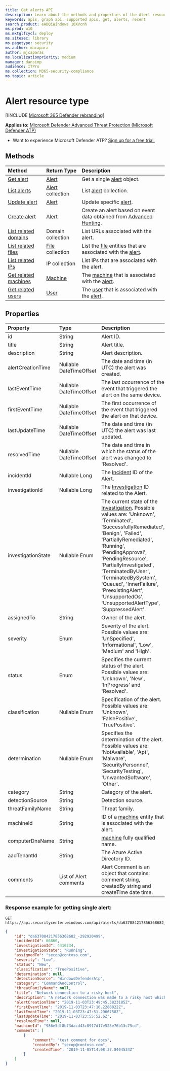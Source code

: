 ```yaml
---
title: Get alerts API
description: Learn about the methods and properties of the Alert resource type in Microsoft Defender Advanced Threat Protection.
keywords: apis, graph api, supported apis, get, alerts, recent
search.product: eADQiWindows 10XVcnh
ms.prod: w10
ms.mktglfcycl: deploy
ms.sitesec: library
ms.pagetype: security
ms.author: macapara
author: mjcaparas
ms.localizationpriority: medium
manager: dansimp
audience: ITPro
ms.collection: M365-security-compliance
ms.topic: article
---
```


# Alert resource type

[!INCLUDE [Microsoft 365 Defender rebranding](../../includes/microsoft-defender.md)]


**Applies to:** [Microsoft Defender Advanced Threat Protection (Microsoft Defender ATP)](https://go.microsoft.com/fwlink/p/?linkid=2146631)

- Want to experience Microsoft Defender ATP? [Sign up for a free trial.](https://www.microsoft.com/microsoft-365/windows/microsoft-defender-atp?ocid=docs-wdatp-exposedapis-abovefoldlink)

## Methods

Method |Return Type |Description
:---|:---|:---
[Get alert](get-alert-info-by-id.md) | [Alert](alerts.md) | Get a single [alert](alerts.md) object.
[List alerts](get-alerts.md) | [Alert](alerts.md) collection | List [alert](alerts.md) collection.
[Update alert](get-alerts.md) | [Alert](update-alert.md) | Update specific [alert](alerts.md).
[Create alert](create-alert-by-reference.md)|[Alert](alerts.md)|Create an alert based on event data obtained from [Advanced Hunting](run-advanced-query-api.md).
[List related domains](get-alert-related-domain-info.md)|Domain collection| List URLs associated with the alert.
[List related files](get-alert-related-files-info.md) | [File](files.md) collection |  List the [file](files.md) entities that are associated with the [alert](alerts.md).
[List related IPs](get-alert-related-ip-info.md) | IP collection | List IPs that are associated with the alert.
[Get related machines](get-alert-related-machine-info.md) | [Machine](machine.md) | The [machine](machine.md) that is associated with the [alert](alerts.md).
[Get related users](get-alert-related-user-info.md) | [User](user.md) | The [user](user.md) that is associated with the [alert](alerts.md).


## Properties

Property |    Type    |    Description
:---|:---|:---
id | String | Alert ID.
title | String | Alert title.
description | String | Alert description.
alertCreationTime | Nullable DateTimeOffset | The date and time (in UTC) the alert was created.
lastEventTime | Nullable DateTimeOffset | The last occurrence of the event that triggered the alert on the same device.
firstEventTime | Nullable DateTimeOffset | The first occurrence of the event that triggered the alert on that device.
lastUpdateTime | Nullable DateTimeOffset | The date and time (in UTC) the alert was last updated.
resolvedTime | Nullable DateTimeOffset | The date and time in which the status of the alert was changed to 'Resolved'.
incidentId | Nullable Long | The [Incident](view-incidents-queue.md) ID of the Alert.
investigationId | Nullable Long | The [Investigation](automated-investigations.md) ID related to the Alert.
investigationState | Nullable Enum | The current state of the [Investigation](automated-investigations.md). Possible values are: 'Unknown', 'Terminated', 'SuccessfullyRemediated', 'Benign', 'Failed', 'PartiallyRemediated', 'Running', 'PendingApproval', 'PendingResource', 'PartiallyInvestigated', 'TerminatedByUser', 'TerminatedBySystem', 'Queued', 'InnerFailure', 'PreexistingAlert', 'UnsupportedOs', 'UnsupportedAlertType', 'SuppressedAlert'.
assignedTo | String | Owner of the alert.
severity | Enum | Severity of the alert. Possible values are: 'UnSpecified', 'Informational', 'Low', 'Medium' and 'High'.
status | Enum | Specifies the current status of the alert. Possible values are: 'Unknown', 'New', 'InProgress' and 'Resolved'.
classification | Nullable Enum | Specification of the alert. Possible values are: 'Unknown', 'FalsePositive', 'TruePositive'.
determination | Nullable Enum | Specifies the determination of the alert. Possible values are: 'NotAvailable', 'Apt', 'Malware', 'SecurityPersonnel', 'SecurityTesting', 'UnwantedSoftware', 'Other'.
category| String | Category of the alert.
detectionSource | String | Detection source.
threatFamilyName | String | Threat family.
machineId | String | ID of a [machine](machine.md) entity that is associated with the alert.
computerDnsName | String | [machine](machine.md) fully qualified name.
aadTenantId | String | The Azure Active Directory ID.
comments | List of Alert comments | Alert Comment is an object that contains: comment string, createdBy string and createTime date time.

### Response example for getting single alert:

```
GET https://api.securitycenter.windows.com/api/alerts/da637084217856368682_-292920499
```

```json
{
    "id": "da637084217856368682_-292920499",
    "incidentId": 66860,
    "investigationId": 4416234,
    "investigationState": "Running",
    "assignedTo": "secop@contoso.com",
    "severity": "Low",
    "status": "New",
    "classification": "TruePositive",
    "determination": null,
    "detectionSource": "WindowsDefenderAtp",
    "category": "CommandAndControl",
    "threatFamilyName": null,
    "title": "Network connection to a risky host",
    "description": "A network connection was made to a risky host which has exhibited malicious activity.",
    "alertCreationTime": "2019-11-03T23:49:45.3823185Z",
    "firstEventTime": "2019-11-03T23:47:16.2288822Z",
    "lastEventTime": "2019-11-03T23:47:51.2966758Z",
    "lastUpdateTime": "2019-11-03T23:55:52.6Z",
    "resolvedTime": null,
    "machineId": "986e5df8b73dacd43c8917d17e523e76b13c75cd",
    "comments": [
        {
            "comment": "test comment for docs",
            "createdBy": "secop@contoso.com",
            "createdTime": "2019-11-05T14:08:37.8404534Z"
        }
    ]
}
```
